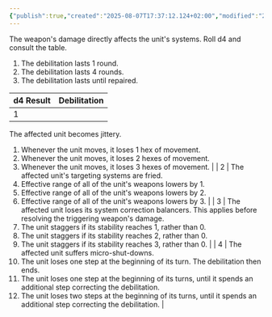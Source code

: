 ```yaml
---
{"publish":true,"created":"2025-08-07T17:37:12.124+02:00","modified":"2025-08-07T18:41:46.956+02:00","cssclasses":""}
---
```


The weapon's damage directly affects the unit's systems. Roll d4 and consult the table.
1. The debilitation lasts 1 round.
2. The debilitation lasts 4 rounds.
3. The debilitation lasts until repaired.

| d4 Result | Debilitation              |
| --------- | ------------------------- |
| 1         | 
The affected unit becomes jittery.
1. Whenever the unit moves, it loses 1 hex of movement.
2. Whenever the unit moves, it loses 2 hexes of movement.
3. Whenever the unit moves, it loses 3 hexes of movement.       |
| 2         | 
The affected unit's targeting systems are fried.
1. Effective range of all of the unit's weapons lowers by 1.
2. Effective range of all of the unit's weapons lowers by 2.
3. Effective range of all of the unit's weapons lowers by 3.       |
| 3         | 
The affected unit loses its system correction balancers. This applies before resolving the triggering weapon's damage.
1. The unit staggers if its stability reaches 1, rather than 0.
2. The unit staggers if its stability reaches 2, rather than 0.
3. The unit staggers if its stability reaches 3, rather than 0.   |
| 4         | 
The affected unit suffers micro-shut-downs.
1. The unit loses one step at the beginning of its turn. The debilitation then ends.
2. The unit loses one step at the beginning of its turns, until it spends an additional step correcting the debilitation.
3. The unit loses two steps at the beginning of its turns, until it spends an additional step correcting the debilitation. |
